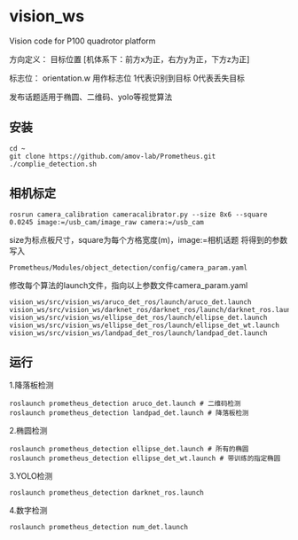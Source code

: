 # vision_ws
Vision code for P100 quadrotor platform

方向定义： 目标位置 [机体系下：前方x为正，右方y为正，下方z为正]

标志位：   orientation.w 用作标志位 1代表识别到目标 0代表丢失目标

发布话题适用于椭圆、二维码、yolo等视觉算法

## 安装
```
cd ~
git clone https://github.com/amov-lab/Prometheus.git
./complie_detection.sh
```

## 相机标定
```
rosrun camera_calibration cameracalibrator.py --size 8x6 --square 0.0245 image:=/usb_cam/image_raw camera:=/usb_cam
```
size为标点板尺寸，square为每个方格宽度(m)，image:=相机话题
将得到的参数写入
```
Prometheus/Modules/object_detection/config/camera_param.yaml
```
修改每个算法的launch文件，指向以上参数文件camera_param.yaml
```
vision_ws/src/vision_ws/aruco_det_ros/launch/aruco_det.launch
vision_ws/src/vision_ws/darknet_ros/darknet_ros/launch/darknet_ros.launch
vision_ws/src/vision_ws/ellipse_det_ros/launch/ellipse_det.launch
vision_ws/src/vision_ws/ellipse_det_ros/launch/ellipse_det_wt.launch
vision_ws/src/vision_ws/landpad_det_ros/launch/landpad_det.launch
```

## 运行
1.降落板检测
```
roslaunch prometheus_detection aruco_det.launch # 二维码检测
roslaunch prometheus_detection landpad_det.launch # 降落板检测
```
2.椭圆检测
```
roslaunch prometheus_detection ellipse_det.launch # 所有的椭圆
roslaunch prometheus_detection ellipse_det_wt.launch # 带训练的指定椭圆
```
3.YOLO检测
```
roslaunch prometheus_detection darknet_ros.launch
```
4.数字检测
```
roslaunch prometheus_detection num_det.launch
```
